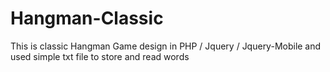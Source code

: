 # Hangman-Classic
This is classic Hangman Game design in PHP / Jquery / Jquery-Mobile and used simple txt file to store and read words
